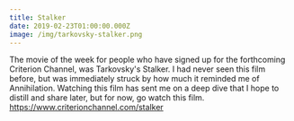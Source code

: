 ```yaml
---
title: Stalker
date: 2019-02-23T01:00:00.000Z
image: /img/tarkovsky-stalker.png
---
```

The movie of the week for people who have signed up for the forthcoming Criterion Channel, was Tarkovsky's Stalker. I had never seen this film before, but was immediately struck by how much it reminded me of Annihilation. Watching this film has sent me on a deep dive that I hope to distill and share later, but for now, go watch this film. <https://www.criterionchannel.com/stalker>
